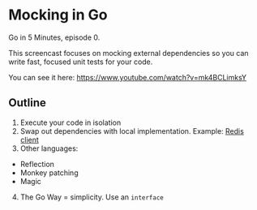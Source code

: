 # Mocking in Go

Go in 5 Minutes, episode 0.

This screencast focuses on mocking external dependencies so you can write fast,
focused unit tests for your code.

You can see it here: https://www.youtube.com/watch?v=mk4BCLimksY

## Outline

1. Execute your code in isolation
2. Swap out dependencies with local implementation. Example: [Redis client](http://godoc.org/github.com/hoisie/redis)
3. Other languages:
  - Reflection
  - Monkey patching
  - Magic
4. The Go Way = simplicity. Use an `interface`
